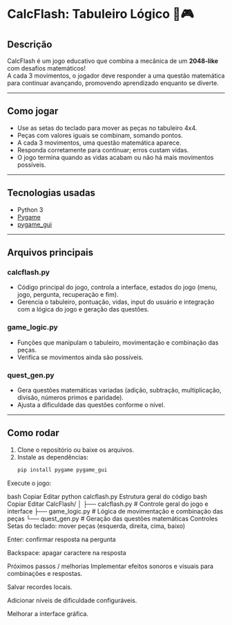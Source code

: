 # CalcFlash: Tabuleiro Lógico 🧮🎮

## Descrição
CalcFlash é um jogo educativo que combina a mecânica de um **2048-like** com desafios matemáticos!  
A cada 3 movimentos, o jogador deve responder a uma questão matemática para continuar avançando, promovendo aprendizado enquanto se diverte.

---

## Como jogar
- Use as setas do teclado para mover as peças no tabuleiro 4x4.
- Peças com valores iguais se combinam, somando pontos.
- A cada 3 movimentos, uma questão matemática aparece.
- Responda corretamente para continuar; erros custam vidas.
- O jogo termina quando as vidas acabam ou não há mais movimentos possíveis.

---

## Tecnologias usadas
- Python 3
- [Pygame](https://www.pygame.org/news)
- [pygame_gui](https://pygame-gui.readthedocs.io/en/latest/)

---

## Arquivos principais

### calcflash.py
- Código principal do jogo, controla a interface, estados do jogo (menu, jogo, pergunta, recuperação e fim).
- Gerencia o tabuleiro, pontuação, vidas, input do usuário e integração com a lógica do jogo e geração das questões.

### game_logic.py
- Funções que manipulam o tabuleiro, movimentação e combinação das peças.
- Verifica se movimentos ainda são possíveis.

### quest_gen.py
- Gera questões matemáticas variadas (adição, subtração, multiplicação, divisão, números primos e paridade).
- Ajusta a dificuldade das questões conforme o nível.

---

## Como rodar

1. Clone o repositório ou baixe os arquivos.
2. Instale as dependências:
   ```bash
   pip install pygame pygame_gui
Execute o jogo:

bash
Copiar
Editar
python calcflash.py
Estrutura geral do código
bash
Copiar
Editar
CalcFlash/
│
├── calcflash.py         # Controle geral do jogo e interface
├── game_logic.py        # Lógica de movimentação e combinação das peças
└── quest_gen.py         # Geração das questões matemáticas
Controles
Setas do teclado: mover peças (esquerda, direita, cima, baixo)

Enter: confirmar resposta na pergunta

Backspace: apagar caractere na resposta

Próximos passos / melhorias
Implementar efeitos sonoros e visuais para combinações e respostas.

Salvar recordes locais.

Adicionar níveis de dificuldade configuráveis.

Melhorar a interface gráfica.

